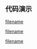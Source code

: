 <h2>代码演示</h2>

<div class="container-demo-main">

<div class="container-demo-left">

[filename](../../src/form.html ':include :type=code  :fragment=htmldemo')

[filename](../../src/form.html ':include :type=code  :fragment=jsdemo javascript')

</div>

<div class="container-demo-right">

[filename](../../src/form.html ':include width=375 height=667')

</div>